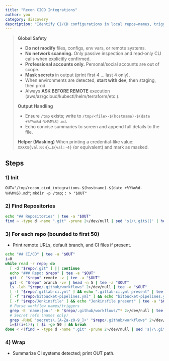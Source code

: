 ```yaml
---
title: "Recon CICD Integrations"
author: you
category: discovery
description: "Identify CI/CD configurations in local repos—names, triggers, envs, and secret references (names only)."
---
```



> **Global Safety**
> - **Do not modify** files, configs, env vars, or remote systems.
> - **No network scanning.** Only passive inspection and read‑only CLI calls when explicitly confirmed.
> - **Professional accounts only.** Personal/social accounts are out of scope.
> - **Mask secrets** in output (print first 4 … last 4 only).
> - When environments are detected, **start with dev**, then staging, then prod.
> - Always **ASK BEFORE REMOTE** execution (aws/az/gcloud/kubectl/helm/terraform/etc.).
>
> **Output Handling**
> - Ensure `/tmp` exists; write to `/tmp/<file>-$(hostname)-$(date +%Y%m%d-%H%M%S).md`.
> - Echo concise summaries to screen and append full details to the file.
>
> **Helper (Masking)**
> When printing a credential-like value: `XXXX${val:0:4}…${val:-4}` (or equivalent) and mark as masked.


## Steps

### 1) Init
`OUT="/tmp/recon_cicd_integrations-$(hostname)-$(date +%Y%m%d-%H%M%S).md"`; `mkdir -p /tmp`; `: > "$OUT"`

### 2) Find Repositories
```bash
echo "## Repositories" | tee -a "$OUT"
find ~ -type d -name ".git" -prune 2>/dev/null | sed 's|/\.git$||' | head -n 300 | tee -a "$OUT"
```

### 3) For each repo (bounded to first 50)
- Print remote URLs, default branch, and CI files if present.
```bash
echo "## CI/CD" | tee -a "$OUT"
i=0
while read -r repo; do
  [ -d "$repo/.git" ] || continue
  echo "### Repo: $repo" | tee -a "$OUT"
  git -C "$repo" remote -v | tee -a "$OUT"
  git -C "$repo" branch -vv | head -n 5 | tee -a "$OUT"
  ls -lah "$repo/.github/workflows" 2>/dev/null | tee -a "$OUT"
  [ -f "$repo/.gitlab-ci.yml" ] && echo ".gitlab-ci.yml present" | tee -a "$OUT"
  [ -f "$repo/bitbucket-pipelines.yml" ] && echo "bitbucket-pipelines.yml present" | tee -a "$OUT"
  [ -f "$repo/Jenkinsfile" ] && echo "Jenkinsfile present" | tee -a "$OUT"
  # Parse workflow names/triggers
  grep -E 'name:|on:' -H "$repo/.github/workflows/"* 2>/dev/null | tee -a "$OUT"
  # Secret refs (names only)
  grep -RHoE 'secrets\.[A-Za-z0-9_]+' "$repo/.github/workflows" 2>/dev/null | sort -u | tee -a "$OUT"
  i=$((i+1)); [ $i -ge 50 ] && break
done < <(find ~ -type d -name ".git" -prune 2>/dev/null | sed 's|/\.git$||' | head -n 300)
```

### 4) Wrap
- Summarize CI systems detected; print OUT path.
